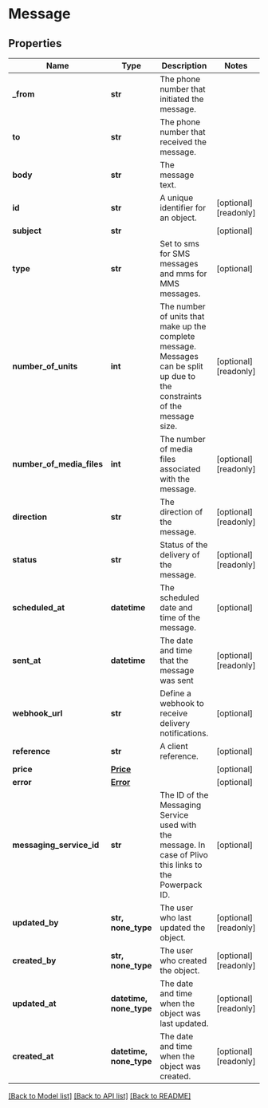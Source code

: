 # Message


## Properties
Name | Type | Description | Notes
------------ | ------------- | ------------- | -------------
**_from** | **str** | The phone number that initiated the message. | 
**to** | **str** | The phone number that received the message. | 
**body** | **str** | The message text. | 
**id** | **str** | A unique identifier for an object. | [optional] [readonly] 
**subject** | **str** |  | [optional] 
**type** | **str** | Set to sms for SMS messages and mms for MMS messages. | [optional] 
**number_of_units** | **int** | The number of units that make up the complete message. Messages can be split up due to the constraints of the message size. | [optional] [readonly] 
**number_of_media_files** | **int** | The number of media files associated with the message. | [optional] [readonly] 
**direction** | **str** | The direction of the message. | [optional] [readonly] 
**status** | **str** | Status of the delivery of the message. | [optional] [readonly] 
**scheduled_at** | **datetime** | The scheduled date and time of the message. | [optional] 
**sent_at** | **datetime** | The date and time that the message was sent | [optional] [readonly] 
**webhook_url** | **str** | Define a webhook to receive delivery notifications. | [optional] 
**reference** | **str** | A client reference. | [optional] 
**price** | [**Price**](Price.md) |  | [optional] 
**error** | [**Error**](Error.md) |  | [optional] 
**messaging_service_id** | **str** | The ID of the Messaging Service used with the message. In case of Plivo this links to the Powerpack ID. | [optional] 
**updated_by** | **str, none_type** | The user who last updated the object. | [optional] [readonly] 
**created_by** | **str, none_type** | The user who created the object. | [optional] [readonly] 
**updated_at** | **datetime, none_type** | The date and time when the object was last updated. | [optional] [readonly] 
**created_at** | **datetime, none_type** | The date and time when the object was created. | [optional] [readonly] 

[[Back to Model list]](../../README.md#documentation-for-models) [[Back to API list]](../../README.md#documentation-for-api-endpoints) [[Back to README]](../../README.md)


